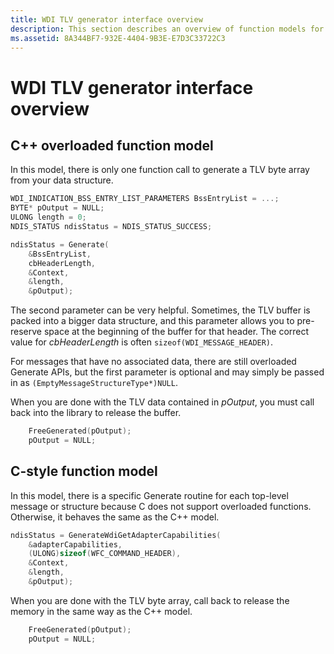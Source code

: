 ```yaml
---
title: WDI TLV generator interface overview
description: This section describes an overview of function models for the WDI TLV generator interface
ms.assetid: 8A344BF7-932E-4404-9B3E-E7D3C33722C3
---
```


# WDI TLV generator interface overview


## C++ overloaded function model


In this model, there is only one function call to generate a TLV byte array from your data structure.

```c++
WDI_INDICATION_BSS_ENTRY_LIST_PARAMETERS BssEntryList = ...;
BYTE* pOutput = NULL;
ULONG length = 0;
NDIS_STATUS ndisStatus = NDIS_STATUS_SUCCESS;

ndisStatus = Generate(
    &BssEntryList,
    cbHeaderLength,
    &Context,
    &length,
    &pOutput);
```

The second parameter can be very helpful. Sometimes, the TLV buffer is packed into a bigger data structure, and this parameter allows you to pre-reserve space at the beginning of the buffer for that header. The correct value for *cbHeaderLength* is often `sizeof(WDI_MESSAGE_HEADER)`.

For messages that have no associated data, there are still overloaded Generate APIs, but the first parameter is optional and may simply be passed in as `(EmptyMessageStructureType*)NULL`.

When you are done with the TLV data contained in *pOutput*, you must call back into the library to release the buffer.

```c++
    FreeGenerated(pOutput);
    pOutput = NULL;
```

## C-style function model


In this model, there is a specific Generate routine for each top-level message or structure because C does not support overloaded functions. Otherwise, it behaves the same as the C++ model.

```c
ndisStatus = GenerateWdiGetAdapterCapabilities(
    &adapterCapabilities,
    (ULONG)sizeof(WFC_COMMAND_HEADER),
    &Context,
    &length,
    &pOutput);
```

When you are done with the TLV byte array, call back to release the memory in the same way as the C++ model.

```c
    FreeGenerated(pOutput);
    pOutput = NULL;
```

 

 






